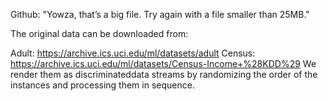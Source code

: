Github: "Yowza, that’s a big file. Try again with a file smaller than 25MB."

The original data can be downloaded from:

Adult: https://archive.ics.uci.edu/ml/datasets/adult
Census: https://archive.ics.uci.edu/ml/datasets/Census-Income+%28KDD%29
We render them as discriminateddata streams by randomizing the order of the instances and processing them in sequence.

